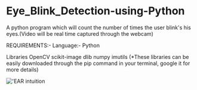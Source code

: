 # Eye_Blink_Detection-using-Python
A python program which will count the number of times the user blink's his eyes.(Video will be real time captured through the webcam) 

REQUIREMENTS:-
Language:-
Python

Libraries
OpenCV 
scikit-image
dlib
numpy
imutils
(*These libraries can be easily downloaded through the pip command in your terminal, google it for more details)

!['EAR intuition](https://www.google.com/search?q=eye+aspect+ratio+formula&tbm=isch&tbs=simg:CAQSkwEJ6img5bAEeJsahwELEKjU2AQaAAwLELCMpwgaYgpgCAMSKPcCigi7E60TuRP9B7gTuhP7B40Itz7UNq0-mj6hPr82hDewPsM2hjcaMKHF7C-YCqCOyFZ-Hi5WsR2TeWY2G9hnLRfzPffJ2S8mVlz_1C7IP3lkLHK4O_1OSr7yAEDAsQjq7-CBoKCggIARIEGyjY5gw&sa=X&ved=0ahUKEwih3eL1juvjAhU-7XMBHTwEC04Qwg4ILCgA)
